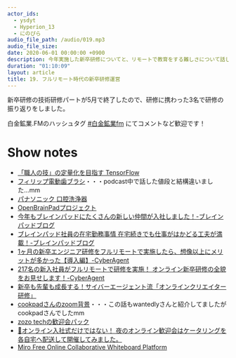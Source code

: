 ```yaml
---
actor_ids:
  - ysdyt
  - Hyperion_13 
  - にのぴら
audio_file_path: /audio/019.mp3
audio_file_size:
date: 2020-06-01 00:00:00 +0900
description: 今年実施した新卒研修についてと、リモートで教育をする難しさについて話しました。
duration: "01:10:09"
layout: article
title: 19. フルリモート時代の新卒研修運営
---
```

新卒研修の技術研修パートが5月で終了したので、研修に携わった3名で研修の振り返りをしました。

白金鉱業.FMのハッシュタグ [#白金鉱業fm](https://twitter.com/search?q=%23%E7%99%BD%E9%87%91%E9%89%B1%E6%A5%ADfm&src=typed_query) にてコメントなど歓迎です！

# Show notes
- [「職人の技」の定量化を目指す TensorFlow](https://developers-jp.googleblog.com/2020/05/tensorflow.html)
- [フィリップ電動歯ブラシ](https://amzn.to/2XiFa3H)・・・podcast中で話した値段と結構違いました...mm
- [パナソニック 口腔洗浄器](https://amzn.to/3diejup)
- [OpenBrainPadプロジェクト](https://brainpad.github.io/OpenBrainPad/)
- [今年もブレインパッドにたくさんの新しい仲間が入社しました！-ブレインパッドブログ](https://blog.brainpad.co.jp/entry/2020/04/24/105337)
- [ブレインパッド社員の在宅勤務事情 在宅続きでも仕事がはかどる工夫が満載！-ブレインパッドブログ](https://blog.brainpad.co.jp/entry/2020/05/27/110000)
- [1ヶ月の新卒エンジニア研修をフルリモートで実施したら、想像以上にメリットが多かった【導入編】-CyberAgent](https://developers.cyberagent.co.jp/blog/archives/25542/)
- [217名の新入社員がフルリモートで研修を実施！
オンライン新卒研修の全貌をお見せします！-CyberAgent](https://www.cyberagent.co.jp/way/features/list/detail/id=24522)
- [新卒も先輩も成長する！サイバーエージェント流「オンラインクリエイター研修」](https://developers.cyberagent.co.jp/blog/archives/25871/)
- [cookpadさんのzoom背景](https://twitter.com/misaaa09/status/1253887617042542593?s=20)・・・この話もwantedlyさんと紹介してましたがcookpadさんでしたmm
- [zozo techの歓迎会パック](https://twitter.com/ryosuke0624/status/1253388648420007947?s=21)
- [🌸オンライン入社式だけではない！ 夜のオンライン歓迎会はケータリングを各自宅へ配送して開催してみました。](https://www.wantedly.com/companies/wantedly/post_articles/226284)
- [Miro Free Online Collaborative Whiteboard Platform](https://miro.com/)
